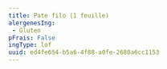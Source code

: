```yaml
---
title: Pate filo (1 feuille)
alergenesIng:
 - Gluten
pFrais: False
ingType: lof
uuid: ed4fe654-b5a6-4f88-a0fe-2680a6cc1153
---
```

